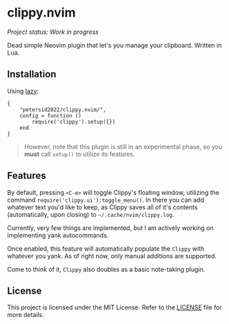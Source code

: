 # clippy.nvim

*Project status: Work in progress*

Dead simple Neovim plugin that let's you manage your clipboard.
Written in Lua.

## Installation
Using [lazy](https://github.com/folke/lazy.nvim):
```
{
    "petersid2022/clippy.nvim/",
    config = function ()
        require('clippy').setup({})
    end
}
```

> However, note that this plugin is still in an experimental phase, so you **must** call ``setup()`` to utilize its features.

## Features
By default, pressing ``<C-e>`` will toggle Clippy's floating window, utilizing the command ``require('clippy.ui'):toggle_menu()``. In there you can add whatever text you'd like to keep, as Clippy saves all of it's contents (automatically, upon closing) to ``~/.cache/nvim/clippy.log``.

Currently, very few things are implemented, but I am actively working on implementing yank autocommands.

Once enabled, this feature will automatically populate the ``Clippy`` with whatever you yank. As of right now, only manual additions are supported.

Come to think of it, ``Clippy`` also doubles as a basic note-taking plugin.

## License
This project is licensed under the MIT License. Refer to the [LICENSE](./LICENSE) file for more details.
